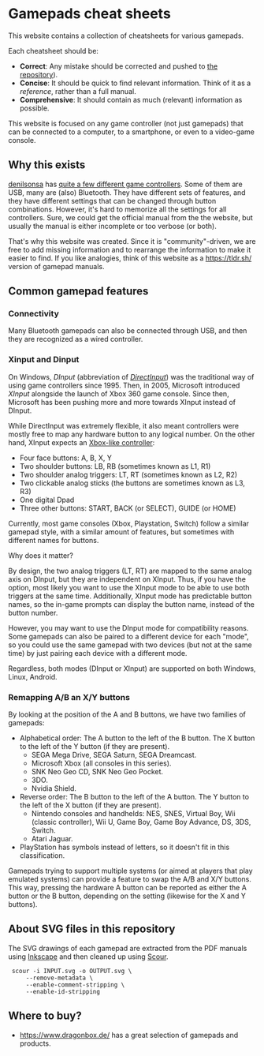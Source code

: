 # Gamepads cheat sheets

This website contains a collection of cheatsheets for various gamepads.

Each cheatsheet should be:

* **Correct**: Any mistake should be corrected and pushed to [the repository][repo]).
* **Concise**: It should be quick to find relevant information. Think of it as a *reference*, rather than a full manual.
* **Comprehensive**: It should contain as much (relevant) information as possible.

This website is focused on any game controller (not just gamepads) that can be connected to a computer, to a smartphone, or even to a video-game console.

## Why this exists

[denilsonsa][] has [quite a few different game controllers](https://imgur.com/a/s6gCh). Some of them are USB, many are (also) Bluetooth. They have different sets of features, and they have different settings that can be changed through button combinations. However, it's hard to memorize all the settings for all controllers. Sure, we could get the official manual from the the website, but usually the manual is either incomplete or too verbose (or both).

That's why this website was created. Since it is "community"-driven, we are free to add missing information and to rearrange the information to make it easier to find. If you like analogies, think of this website as a <https://tldr.sh/> version of gamepad manuals.

[repo]: https://github.com/denilsonsa/gamepad-cheatsheet
[denilsonsa]: http://denilson.sa.nom.br/

## Common gamepad features

### Connectivity

Many Bluetooth gamepads can also be connected through USB, and then they are recognized as a wired controller.

### Xinput and Dinput

On Windows, *DInput* (abbreviation of [*DirectInput*](https://en.wikipedia.org/wiki/DirectInput)) was the traditional way of using game controllers since 1995. Then, in 2005, Microsoft introduced *XInput* alongside the launch of Xbox 360 game console. Since then, Microsoft has been pushing more and more towards XInput instead of DInput.

While DirectInput was extremely flexible, it also meant controllers were mostly free to map any hardware button to any logical number. On the other hand, XInput expects an [Xbox-like controller](https://en.wikipedia.org/wiki/Xbox_360_controller):

* Four face buttons: A, B, X, Y
* Two shoulder buttons: LB, RB (sometimes known as L1, R1)
* Two shoulder analog triggers: LT, RT (sometimes known as L2, R2)
* Two clickable analog sticks (the buttons are sometimes known as L3, R3)
* One digital Dpad
* Three other buttons: START, BACK (or SELECT), GUIDE (or HOME)

Currently, most game consoles (Xbox, Playstation, Switch) follow a similar gamepad style, with a similar amount of features, but sometimes with different names for buttons.

Why does it matter?

By design, the two analog triggers (LT, RT) are mapped to the same analog axis on DInput, but they are independent on XInput. Thus, if you have the option, most likely you want to use the XInput mode to be able to use both triggers at the same time. Additionally, XInput mode has predictable button names, so the in-game prompts can display the button name, instead of the button number.

However, you may want to use the DInput mode for compatibility reasons. Some gamepads can also be paired to a different device for each "mode", so you could use the same gamepad with two devices (but not at the same time) by just pairing each device with a different mode.

Regardless, both modes (DInput or XInput) are supported on both Windows, Linux, Android.

### Remapping A/B an X/Y buttons

By looking at the position of the A and B buttons, we have two families of gamepads:

* Alphabetical order: The A button to the left of the B button. The X button to the left of the Y button (if they are present).
    * SEGA Mega Drive, SEGA Saturn, SEGA Dreamcast.
    * Microsoft Xbox (all consoles in this series).
    * SNK Neo Geo CD, SNK Neo Geo Pocket.
    * 3DO.
    * Nvidia Shield.
* Reverse order: The B button to the left of the A button. The Y button to the left of the X button (if they are present).
    * Nintendo consoles and handhelds: NES, SNES, Virtual Boy, Wii (classic controller), Wii U, Game Boy, Game Boy Advance, DS, 3DS, Switch.
    * Atari Jaguar.
* PlayStation has symbols instead of letters, so it doesn't fit in this classification.

Gamepads trying to support multiple systems (or aimed at players that play emulated systems) can provide a feature to swap the A/B and X/Y buttons. This way, pressing the hardware A button can be reported as either the A button or the B button, depending on the setting (likewise for the X and Y buttons).

## About SVG files in this repository

The SVG drawings of each gamepad are extracted from the PDF manuals using [Inkscape](https://www.inkscape.org/) and then cleaned up using [Scour](https://github.com/scour-project/scour).

     scour -i INPUT.svg -o OUTPUT.svg \
         --remove-metadata \
         --enable-comment-stripping \
         --enable-id-stripping

## Where to buy?

* <https://www.dragonbox.de/> has a great selection of gamepads and products.
